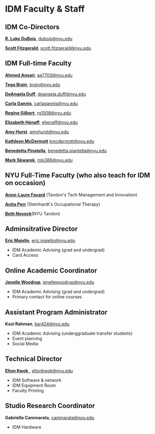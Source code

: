 # IDM Faculty & Staff

## IDM Co-Directors

[**R. Luke DuBois**](http://engineering.nyu.edu/people/r-luke-dubois), dubois@nyu.edu

[**Scott Fitzgerald**](http://engineering.nyu.edu/people/scott-fitzgerald), scott.fitzgerald@nyu.edu

## IDM Full-time Faculty

[**Ahmed Ansari**](https://ahmedansari.com), aa7703@nyu.edu

[**Tega Brain**](http://tegabrain.com), brain@nyu.edu

[**DeAngela Duff**](http://www.polishedsolid.com/), deangela.duff@nyu.edu

[**Carla Gannis**](https://www.carlagannis.com), carlagannis@nyu.edu

[**Regine Gilbert**](https://reginegilbert.com/), rg1508@nyu.edu

[**Elizabeth Hénaff**](http://elizabeth-henaff.net), ehenaff@nyu.edu

[**Amy Hurst**](https://amyhurst.com/), amyhurst@nyu.edu

[**Kathleen McDermott**](http://www.kthartic.com/) kmcdermott@nyu.edu

[**Benedetta Pinatella**](https://tisch.nyu.edu/about/directory/itp/1384276453), benedetta.piantella@nyu.edu

[**Mark Skwarek**](http://engineering.nyu.edu/people/mark-skwarek),  mls386@nyu.edu


## NYU Full-Time Faculty \(who also teach for IDM on occasion\)

[**Anne-Laure Fayard**](http://engineering.nyu.edu/people/anne-laure-fayard) \(Tandon's Tech Management and Innovation\)

[**Anita Perr**](http://steinhardt.nyu.edu/faculty/Anita_Perr) \(Steinhardt's Occupational Therapy\)

[**Beth Noveck**](http://www.thegovlab.org/beth-noveck.html)\(NYU Tandon\)

## Adminsitrative Director

[**Eric Maiello**](http://engineering.nyu.edu/people/eric-maiello), eric.maiello@nyu.edu

* IDM Academic Advising (grad and undergrad)
* Card Access

## Online Academic Coordinator

[**Jenelle Woodrup**](https://engineering.nyu.edu/faculty/jenelle-woodrup), jenellewoodrup@nyu.edu

* IDM Academic Advising (grad and undergrad)
* Primary contact for online courses

## Assistant Program Administrator

**Kazi Rahman**, kar424@nyu.edu

* IDM Academic Advising (underggraduate transfer students)
* Event planning
* Social Media

## Technical Director

[**Elton Kwok** ](http://engineering.nyu.edu/people/elton-kwok), eltonkwok@nyu.edu

* IDM Software & network
* IDM Equipment Room
* Faculty Printing 

## Studio Research Coordinator

**Gabriella Cammarata**, cammarata@nyu.edu

* IDM Hardware
